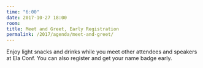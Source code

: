 ```yaml
---
time: "6:00"
date: 2017-10-27 18:00
room:
title: Meet and Greet, Early Registration
permalink: /2017/agenda/meet-and-greet/
---
```


Enjoy light snacks and drinks while you meet other attendees and speakers at Ela Conf. You can also register and get your name badge early.
